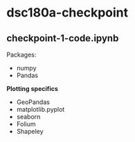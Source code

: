 # dsc180a-checkpoint

## checkpoint-1-code.ipynb

Packages:
- numpy
- Pandas

**Plotting specifics**
- GeoPandas
- matplotlib.pyplot
- seaborn
- Folium
- Shapeley 